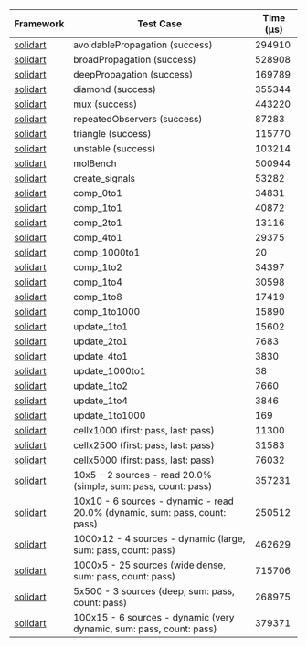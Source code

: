 | Framework | Test Case | Time (μs) |
| --- | --- | --- |
| [solidart](https://github.com/nank1ro/solidart) | avoidablePropagation (success) | 294910 |
| [solidart](https://github.com/nank1ro/solidart) | broadPropagation (success) | 528908 |
| [solidart](https://github.com/nank1ro/solidart) | deepPropagation (success) | 169789 |
| [solidart](https://github.com/nank1ro/solidart) | diamond (success) | 355344 |
| [solidart](https://github.com/nank1ro/solidart) | mux (success) | 443220 |
| [solidart](https://github.com/nank1ro/solidart) | repeatedObservers (success) | 87283 |
| [solidart](https://github.com/nank1ro/solidart) | triangle (success) | 115770 |
| [solidart](https://github.com/nank1ro/solidart) | unstable (success) | 103214 |
| [solidart](https://github.com/nank1ro/solidart) | molBench | 500944 |
| [solidart](https://github.com/nank1ro/solidart) | create_signals | 53282 |
| [solidart](https://github.com/nank1ro/solidart) | comp_0to1 | 34831 |
| [solidart](https://github.com/nank1ro/solidart) | comp_1to1 | 40872 |
| [solidart](https://github.com/nank1ro/solidart) | comp_2to1 | 13116 |
| [solidart](https://github.com/nank1ro/solidart) | comp_4to1 | 29375 |
| [solidart](https://github.com/nank1ro/solidart) | comp_1000to1 | 20 |
| [solidart](https://github.com/nank1ro/solidart) | comp_1to2 | 34397 |
| [solidart](https://github.com/nank1ro/solidart) | comp_1to4 | 30598 |
| [solidart](https://github.com/nank1ro/solidart) | comp_1to8 | 17419 |
| [solidart](https://github.com/nank1ro/solidart) | comp_1to1000 | 15890 |
| [solidart](https://github.com/nank1ro/solidart) | update_1to1 | 15602 |
| [solidart](https://github.com/nank1ro/solidart) | update_2to1 | 7683 |
| [solidart](https://github.com/nank1ro/solidart) | update_4to1 | 3830 |
| [solidart](https://github.com/nank1ro/solidart) | update_1000to1 | 38 |
| [solidart](https://github.com/nank1ro/solidart) | update_1to2 | 7660 |
| [solidart](https://github.com/nank1ro/solidart) | update_1to4 | 3846 |
| [solidart](https://github.com/nank1ro/solidart) | update_1to1000 | 169 |
| [solidart](https://github.com/nank1ro/solidart) | cellx1000 (first: pass, last: pass) | 11300 |
| [solidart](https://github.com/nank1ro/solidart) | cellx2500 (first: pass, last: pass) | 31583 |
| [solidart](https://github.com/nank1ro/solidart) | cellx5000 (first: pass, last: pass) | 76032 |
| [solidart](https://github.com/nank1ro/solidart) | 10x5 - 2 sources - read 20.0% (simple, sum: pass, count: pass) | 357231 |
| [solidart](https://github.com/nank1ro/solidart) | 10x10 - 6 sources - dynamic - read 20.0% (dynamic, sum: pass, count: pass) | 250512 |
| [solidart](https://github.com/nank1ro/solidart) | 1000x12 - 4 sources - dynamic (large, sum: pass, count: pass) | 462629 |
| [solidart](https://github.com/nank1ro/solidart) | 1000x5 - 25 sources (wide dense, sum: pass, count: pass) | 715706 |
| [solidart](https://github.com/nank1ro/solidart) | 5x500 - 3 sources (deep, sum: pass, count: pass) | 268975 |
| [solidart](https://github.com/nank1ro/solidart) | 100x15 - 6 sources - dynamic (very dynamic, sum: pass, count: pass) | 379371 |
